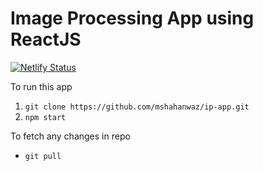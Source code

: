 # Image Processing App using ReactJS
[![Netlify Status](https://api.netlify.com/api/v1/badges/764962f5-0997-4dfa-850a-76eed042a680/deploy-status)](https://app.netlify.com/sites/ip-app/deploys)

To run this app
1. `git clone https://github.com/mshahanwaz/ip-app.git`
2. `npm start`

To fetch any changes in repo
- `git pull`
